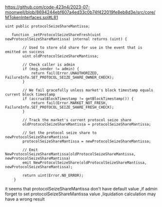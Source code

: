 https://github.com/code-423n4/2023-07-moonwell/blob/8694244ebf607a4ed33c0b74f422019fe8eb8d3e/src/core/MTokenInterfaces.sol#L81

```solidty
uint public protocolSeizeShareMantissa;

   function _setProtocolSeizeShareFresh(uint newProtocolSeizeShareMantissa) internal returns (uint) {

        // Used to store old share for use in the event that is emitted on success
        uint oldProtocolSeizeShareMantissa;

        // Check caller is admin
        if (msg.sender != admin) {
            return fail(Error.UNAUTHORIZED, FailureInfo.SET_PROTOCOL_SEIZE_SHARE_OWNER_CHECK);
        }

        // We fail gracefully unless market's block timestamp equals current block timestamp
        if (accrualBlockTimestamp != getBlockTimestamp()) {
            return fail(Error.MARKET_NOT_FRESH, FailureInfo.SET_PROTOCOL_SEIZE_SHARE_FRESH_CHECK);
        }

        // Track the market's current protocol seize share
        oldProtocolSeizeShareMantissa = protocolSeizeShareMantissa;

        // Set the protocol seize share to newProtocolSeizeShareMantissa
        protocolSeizeShareMantissa = newProtocolSeizeShareMantissa;

        // Emit NewProtocolSeizeShareMantissa(oldProtocolSeizeShareMantissa, newProtocolSeizeShareMantissa)
        emit NewProtocolSeizeShare(oldProtocolSeizeShareMantissa, newProtocolSeizeShareMantissa);

        return uint(Error.NO_ERROR);
    }

```
it seems that  protocolSeizeShareMantissa don't  have default value ,if  admin forget to set protocolSeizeShareMantissa value ,liquidation calculation may have a wrong result